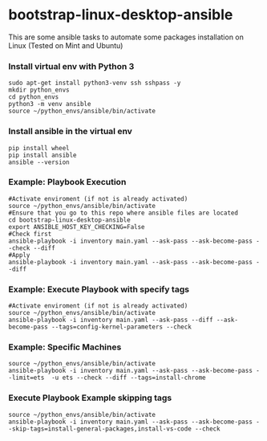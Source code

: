 # bootstrap-linux-desktop-ansible
This are some ansible tasks to automate some packages installation on Linux (Tested on Mint and Ubuntu)

### Install virtual env with Python 3
```
sudo apt-get install python3-venv ssh sshpass -y
mkdir python_envs
cd python_envs
python3 -m venv ansible
source ~/python_envs/ansible/bin/activate
```

### Install ansible in the virtual env
```
pip install wheel
pip install ansible
ansible --version
```

### Example: Playbook Execution
```
#Activate enviroment (if not is already activated)
source ~/python_envs/ansible/bin/activate
#Ensure that you go to this repo where ansible files are located
cd bootstrap-linux-desktop-ansible 
export ANSIBLE_HOST_KEY_CHECKING=False
#Check first
ansible-playbook -i inventory main.yaml --ask-pass --ask-become-pass --check --diff
#Apply
ansible-playbook -i inventory main.yaml --ask-pass --ask-become-pass --diff
```

### Example: Execute Playbook with specify tags
```
#Activate enviroment (if not is already activated)
source ~/python_envs/ansible/bin/activate
ansible-playbook -i inventory main.yaml --ask-pass --diff --ask-become-pass --tags=config-kernel-parameters --check
```

### Example: Specific Machines

```
source ~/python_envs/ansible/bin/activate
ansible-playbook -i inventory main.yaml --ask-pass --ask-become-pass --limit=ets  -u ets --check --diff --tags=install-chrome
```


### Execute Playbook Example skipping tags
```
source ~/python_envs/ansible/bin/activate
ansible-playbook -i inventory main.yaml --ask-pass --ask-become-pass --skip-tags=install-general-packages,install-vs-code --check
```
